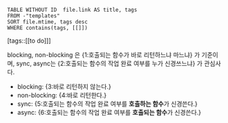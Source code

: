 <!--Basic Template V0.0.2 Start -->
```dataview
TABLE WITHOUT ID  file.link AS title, tags
FROM -"templates"
SORT file.mtime, tags desc
WHERE contains(tags, [[]])
```
<!--Basic Template V0.0.2 End -->
[tags::[[to do]]]


<!--ankiQ-->
blocking, non-blocking 은 {1:호출되는 함수가 바로 리턴하느냐 마느냐} 가 기준이며, sync, async는 {2:호출되는 함수의 작업 완료 여부를 누가 신경쓰느냐} 가 관심사다.

- blocking: {3:바로 리턴하지 않는다.}
- non-blocking: {4:바로 리턴한다.}
- sync: {5:호출되는 함수의 작업 완료 여부를 **호출하는 함수**가 신경쓴다.}
- async: {6:호출되는 함수의 작업 완료 여부를 **호출되는 함수**가 신경쓴다.}
<!--ankiE-->
<!--ID: 1664360756815-->
